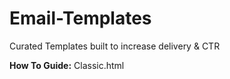 # Email-Templates
Curated Templates built to increase delivery &amp; CTR

<strong>How To Guide:</strong>
Classic.html
